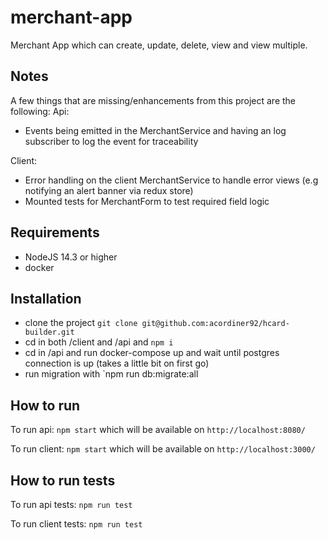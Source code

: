 # merchant-app

Merchant App which can create, update, delete, view and view multiple.

## Notes

A few things that are missing/enhancements from this project are the following:
Api:

- Events being emitted in the MerchantService and having an log subscriber to log the event for traceability

Client:

- Error handling on the client MerchantService to handle error views (e.g notifying an alert banner via redux store)
- Mounted tests for MerchantForm to test required field logic

## Requirements

- NodeJS 14.3 or higher
- docker

## Installation

- clone the project `git clone git@github.com:acordiner92/hcard-builder.git`
- cd in both /client and /api and `npm i`
- cd in /api and run docker-compose up and wait until postgres connection is up (takes a little bit on first go)
- run migration with `npm run db:migrate:all

## How to run

To run api:
`npm start`
which will be available on `http://localhost:8080/`

To run client:
`npm start`
which will be available on `http://localhost:3000/`

## How to run tests

To run api tests:
`npm run test`

To run client tests:
`npm run test`
